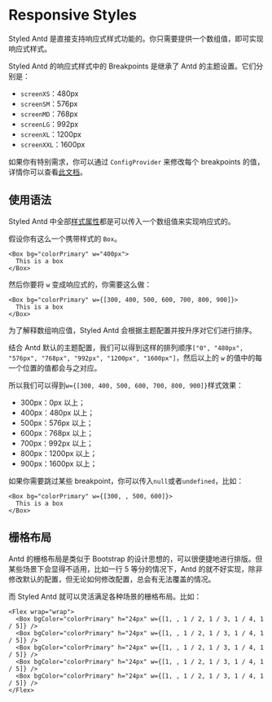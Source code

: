 # Responsive Styles

Styled Antd 是直接支持响应式样式功能的。你只需要提供一个数组值，即可实现响应式样式。

Styled Antd 的响应式样式中的 Breakpoints 是继承了 Antd 的主题设置。它们分别是：

- `screenXS`：480px
- `screenSM`：576px
- `screenMD`：768px
- `screenLG`：992px
- `screenXL`：1200px
- `screenXXL`：1600px

如果你有特别需求，你可以通过 `ConfigProvider` 来修改每个 breakpoints 的值，详情你可以查看[此文档](./theming.md)。

## 使用语法

Styled Antd 中全部[样式属性](./style-props.md)都是可以传入一个数组值来实现响应式的。

假设你有这么一个携带样式的 `Box`。

```tsx
<Box bg="colorPrimary" w="400px">
  This is a box
</Box>
```

然后你要将 `w` 变成响应式的，你需要这么做：

```tsx
<Box bg="colorPrimary" w={[300, 400, 500, 600, 700, 800, 900]}>
  This is a box
</Box>
```

为了解释数组响应值，Styled Antd 会根据主题配置并按升序对它们进行排序。

结合 Antd 默认的主题配置，我们可以得到这样的排列顺序`["0", "480px", "576px", "768px", "992px", "1200px", "1600px"]`，然后以上的 `w` 的值中的每一个位置的值都会与之对应。

所以我们可以得到`w={[300, 400, 500, 600, 700, 800, 900]}`样式效果：

- 300px：0px 以上；
- 400px：480px 以上；
- 500px：576px 以上；
- 600px：768px 以上；
- 700px：992px 以上；
- 800px：1200px 以上；
- 900px：1600px 以上；

如果你需要跳过某些 breakpoint，你可以传入`null`或者`undefined`，比如：

```tsx
<Box bg="colorPrimary" w={[300, , 500, 600]}>
  This is a box
</Box>
```

## 栅格布局

Antd 的栅格布局是类似于 Bootstrap 的设计思想的，可以很便捷地进行排版。但某些场景下会显得不适用，比如一行 5 等分的情况下，Antd 的就不好实现，除非修改默认的配置，但无论如何修改配置，总会有无法覆盖的情况。

而 Styled Antd 就可以灵活满足各种场景的栅格布局。比如：

```tsx
<Flex wrap="wrap">
  <Box bgColor="colorPrimary" h="24px" w={[1, , 1 / 2, 1 / 3, 1 / 4, 1 / 5]} />
  <Box bgColor="colorPrimary" h="24px" w={[1, , 1 / 2, 1 / 3, 1 / 4, 1 / 5]} />
  <Box bgColor="colorPrimary" h="24px" w={[1, , 1 / 2, 1 / 3, 1 / 4, 1 / 5]} />
  <Box bgColor="colorPrimary" h="24px" w={[1, , 1 / 2, 1 / 3, 1 / 4, 1 / 5]} />
  <Box bgColor="colorPrimary" h="24px" w={[1, , 1 / 2, 1 / 3, 1 / 4, 1 / 5]} />
</Flex>
```
